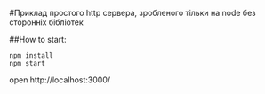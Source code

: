 #Приклад простого http сервера, зробленого тільки на node без сторонніх бібліотек

##How to start:
```
npm install
npm start
```
open http://localhost:3000/
